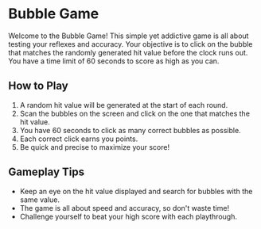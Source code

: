 # Bubble Game

Welcome to the Bubble Game! This simple yet addictive game is all about testing your reflexes and accuracy. Your objective is to click on the bubble that matches the randomly generated hit value before the clock runs out. You have a time limit of 60 seconds to score as high as you can.

## How to Play

1. A random hit value will be generated at the start of each round.
2. Scan the bubbles on the screen and click on the one that matches the hit value.
3. You have 60 seconds to click as many correct bubbles as possible.
4. Each correct click earns you points.
5. Be quick and precise to maximize your score!

## Gameplay Tips

- Keep an eye on the hit value displayed and search for bubbles with the same value.
- The game is all about speed and accuracy, so don't waste time!
- Challenge yourself to beat your high score with each playthrough.
